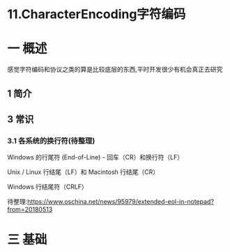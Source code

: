 # 11.CharacterEncoding字符编码

# 一 概述
感觉字符编码和协议之类的算是比较底层的东西,平时开发很少有机会真正去研究

## 1 简介

## 3 常识
### 3.1 各系统的换行符(待整理)
Windows 的行尾符 (End-of-Line) - 回车（CR）和换行符（LF）

Unix / Linux 行结尾（LF）和 Macintosh 行结尾（CR）

Windows 行结尾符（CRLF）

待整理:https://www.oschina.net/news/95979/extended-eol-in-notepad?from=20180513

# 三 基础
